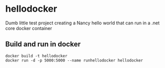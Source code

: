 # hellodocker
Dumb little test project creating a Nancy hello world that can run in a .net core docker container

## Build and run in docker
`docker build -t hellodocker` <br>
`docker run -d -p 5000:5000 --name runhellodocker hellodocker`
